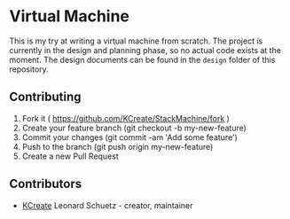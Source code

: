 # Virtual Machine

This is my try at writing a virtual machine from scratch. The project is currently in the design and planning phase,
so no actual code exists at the moment. The design documents can be found in the `design` folder of this repository.

## Contributing

1. Fork it ( https://github.com/KCreate/StackMachine/fork )
2. Create your feature branch (git checkout -b my-new-feature)
3. Commit your changes (git commit -am 'Add some feature')
4. Push to the branch (git push origin my-new-feature)
5. Create a new Pull Request

## Contributors

- [KCreate](https://github.com/KCreate) Leonard Schuetz - creator, maintainer
